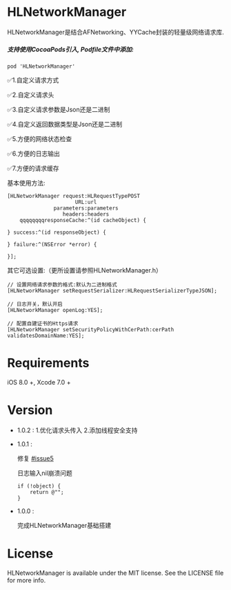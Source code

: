 # HLNetworkManager
HLNetworkManager是结合AFNetworking、YYCache封装的轻量级网络请求库.<p>

##### 支持使用CocoaPods引入, Podfile文件中添加:

```objc
pod 'HLNetworkManager'
```
✅1.自定义请求方式 <p>
✅2.自定义请求头 <p>
✅3.自定义请求参数是Json还是二进制 <p>
✅4.自定义返回数据类型是Json还是二进制 <p>
✅5.方便的网络状态检查 <p>
✅6.方便的日志输出 <p>
✅7.方便的请求缓存<p>

基本使用方法:<p>

```
[HLNetworkManager request:HLRequestTypePOST 
                      URL:url 
               parameters:parameters 
                  headers:headers
    qqqqqqqqresponseCache:^(id cacheObject) {
    
} success:^(id responseObject) {
    
} failure:^(NSError *error) {
    
}];
```

其它可选设置:（更所设置请参照HLNetworkManager.h）<p>

```
// 设置网络请求参数的格式:默认为二进制格式
[HLNetworkManager setRequestSerializer:HLRequestSerializerTypeJSON];

// 日志开关，默认开启
[HLNetworkManager openLog:YES];

// 配置自建证书的Https请求
[HLNetworkManager setSecurityPolicyWithCerPath:cerPath validatesDomainName:YES];
```

# Requirements

iOS 8.0 +, Xcode 7.0 +

# Version

* 1.0.2 :
  1.优化请求头传入
  2.添加线程安全支持

* 1.0.1 : 

  修复 [#issue5](https://github.com/huangchangweng/HLNetworkManager/commit/644204e71d006a5286e5681d342efacbe32e9c5c)<p>
  日志输入nil崩溃问题

  ```
  if (!object) {
      return @"";
  }
  ```

* 1.0.0 :

  完成HLNetworkManager基础搭建

# License
HLNetworkManager is available under the MIT license. See the LICENSE file for more info.
